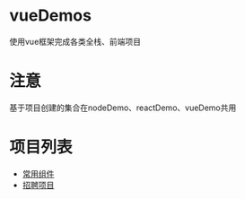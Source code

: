 # vueDemos
使用vue框架完成各类全栈、前端项目

# 注意
基于项目创建的集合在nodeDemo、reactDemo、vueDemo共用


# 项目列表
+ [ 常用组件 ](https://github.com/fremember/vueDemos/tree/master/subassembly)
+ [ 招聘项目 ](https://github.com/fremember/vueDemos/tree/master/zhaopin) 